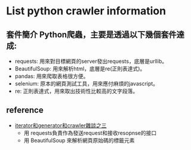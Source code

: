 # List python crawler information

## 套件簡介 Python爬蟲，主要是透過以下幾個套件達成:
  * requests: 用來對目標網頁的server發出requests，底層是urllib。
  * BeautifulSoup: 用來解析html，底層是re(正則表達式)。
  * pandas: 用來爬取表格很方便。
  * selenium: 原本的網頁測試工具，用來應付麻煩的javascript。
  * re: 正則表達式，用來取出技術性比較高的文字段落。

## reference
  * [iterator和generator和crawler雜談之三](https://ithelp.ithome.com.tw/articles/10194276)
    * 用 requests負責作為發送request和接收resopnse的接口
    * 用 BeautifulSoup 來解析網頁原始碼的標籤元素
